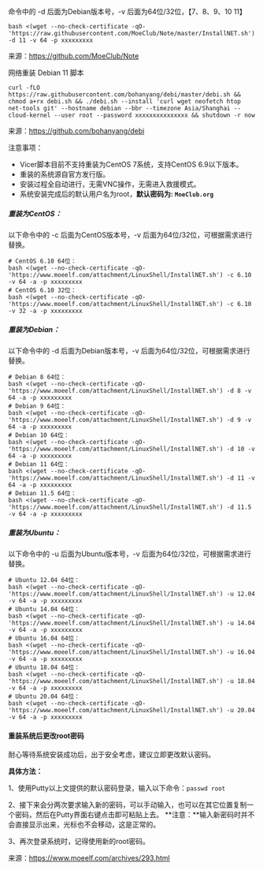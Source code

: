


命令中的 -d 后面为Debian版本号，-v 后面为64位/32位，【7、8、9、10 11】

`bash <(wget --no-check-certificate -qO- 'https://raw.githubusercontent.com/MoeClub/Note/master/InstallNET.sh') -d 11 -v 64 -p xxxxxxxxx`

来源：https://github.com/MoeClub/Note



网络重装 Debian 11 脚本

`curl -fLO https://raw.githubusercontent.com/bohanyang/debi/master/debi.sh && chmod a+rx debi.sh && ./debi.sh --install 'curl wget neofetch htop net-tools git' --hostname debian --bbr --timezone Asia/Shanghai --cloud-kernel --user root --password xxxxxxxxxxxxxxx && shutdown -r now`

来源：https://github.com/bohanyang/debi



注意事项：

- Vicer脚本目前不支持重装为CentOS 7系统，支持CentOS 6.9以下版本。
- 重装的系统源自官方发行版。
- 安装过程全自动进行，无需VNC操作，无需进入救援模式。
- 系统安装完成后的默认用户名为root，**默认密码为: `MoeClub.org`**

##### **重装为CentOS：**

以下命令中的 -c 后面为CentOS版本号，-v 后面为64位/32位，可根据需求进行替换。

```
# CentOS 6.10 64位：
bash <(wget --no-check-certificate -qO- 'https://www.moeelf.com/attachment/LinuxShell/InstallNET.sh') -c 6.10 -v 64 -a -p xxxxxxxxx
# CentOS 6.10 32位：
bash <(wget --no-check-certificate -qO- 'https://www.moeelf.com/attachment/LinuxShell/InstallNET.sh') -c 6.10 -v 32 -a -p xxxxxxxxx
```

##### **重装为Debian：**

以下命令中的 -d 后面为Debian版本号，-v 后面为64位/32位，可根据需求进行替换。

```
# Debian 8 64位：
bash <(wget --no-check-certificate -qO- 'https://www.moeelf.com/attachment/LinuxShell/InstallNET.sh') -d 8 -v 64 -a -p xxxxxxxxx
# Debian 9 64位：
bash <(wget --no-check-certificate -qO- 'https://www.moeelf.com/attachment/LinuxShell/InstallNET.sh') -d 9 -v 64 -a -p xxxxxxxxx
# Debian 10 64位：
bash <(wget --no-check-certificate -qO- 'https://www.moeelf.com/attachment/LinuxShell/InstallNET.sh') -d 10 -v 64 -a -p xxxxxxxxx
# Debian 11 64位：
bash <(wget --no-check-certificate -qO- 'https://www.moeelf.com/attachment/LinuxShell/InstallNET.sh') -d 11 -v 64 -a -p xxxxxxxxx
# Debian 11.5 64位：
bash <(wget --no-check-certificate -qO- 'https://www.moeelf.com/attachment/LinuxShell/InstallNET.sh') -d 11.5 -v 64 -a -p xxxxxxxxx
```

##### **重装为Ubuntu：**

以下命令中的 -u 后面为Ubuntu版本号，-v 后面为64位/32位，可根据需求进行替换。

```
# Ubuntu 12.04 64位：
bash <(wget --no-check-certificate -qO- 'https://www.moeelf.com/attachment/LinuxShell/InstallNET.sh') -u 12.04 -v 64 -a -p xxxxxxxxx
# Ubuntu 14.04 64位：
bash <(wget --no-check-certificate -qO- 'https://www.moeelf.com/attachment/LinuxShell/InstallNET.sh') -u 14.04 -v 64 -a -p xxxxxxxxx
# Ubuntu 16.04 64位：
bash <(wget --no-check-certificate -qO- 'https://www.moeelf.com/attachment/LinuxShell/InstallNET.sh') -u 16.04 -v 64 -a -p xxxxxxxxx
# Ubuntu 18.04 64位：
bash <(wget --no-check-certificate -qO- 'https://www.moeelf.com/attachment/LinuxShell/InstallNET.sh') -u 18.04 -v 64 -a -p xxxxxxxxx
# Ubuntu 20.04 64位：
bash <(wget --no-check-certificate -qO- 'https://www.moeelf.com/attachment/LinuxShell/InstallNET.sh') -u 20.04 -v 64 -a -p xxxxxxxxx
```

#### 重装系统后更改root密码

耐心等待系统安装成功后，出于安全考虑，建议立即更改默认密码。

**具体方法：**

1、使用Putty以上文提供的默认密码登录，输入以下命令：`passwd root`

2、接下来会分两次要求输入新的密码，可以手动输入，也可以在其它位置复制一个密码，然后在Putty界面右键点击即可粘贴上去。
**注意：**输入新密码时并不会直接显示出来，光标也不会移动，这是正常的。

3、再次登录系统时，记得使用新的root密码。



来源：https://www.moeelf.com/archives/293.html

